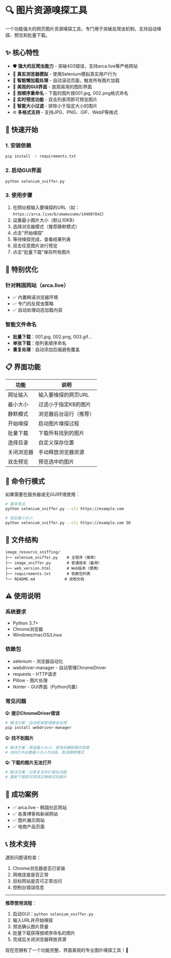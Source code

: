 # 🔍 图片资源嗅探工具

一个功能强大的网页图片资源嗅探工具，专门用于突破反爬虫机制，支持自动嗅探、预览和批量下载。

## ✨ 核心特性

- 🛡️ **强大的反爬虫能力** - 突破403错误，支持arca.live等严格网站
- 🤖 **真实浏览器模拟** - 使用Selenium模拟真实用户行为
- 🔄 **智能懒加载处理** - 自动滚动页面，触发所有图片加载
- 📱 **美观的GUI界面** - 直观易用的图形界面
- 🎯 **按顺序重命名** - 下载的图片按001.jpg, 002.png格式命名
- 👀 **实时预览功能** - 双击列表项即可预览图片
- 📏 **智能大小过滤** - 排除小于指定大小的图片
- 🌐 **多格式支持** - 支持JPG、PNG、GIF、WebP等格式

## 🚀 快速开始

### 1. 安装依赖
```bash
pip install -r requirements.txt
```

### 2. 启动GUI界面
```bash
python selenium_sniffer.py
```

### 3. 使用步骤
1. 在网址框输入要嗅探的URL（如：`https://arca.live/b/umamusume/144007842`）
2. 设置最小图片大小（默认10KB）
3. 选择浏览器模式（推荐静默模式）
4. 点击"开始嗅探"
5. 等待嗅探完成，查看结果列表
6. 双击任意图片进行预览
7. 点击"批量下载"保存所有图片

## 🎯 特别优化

### 针对韩国网站（arca.live）
- ✅ 内置韩语浏览器环境
- ✅ 专门的反爬虫策略
- ✅ 自动处理动态加载内容

### 智能文件命名
- **批量下载**：001.jpg, 002.png, 003.gif...
- **单张下载**：按列表顺序命名
- **重复处理**：自动添加后缀避免覆盖

## 📋 界面功能

| 功能 | 说明 |
|------|------|
| 网址输入 | 输入要嗅探的网页URL |
| 最小大小 | 过滤小于指定KB的图片 |
| 静默模式 | 浏览器后台运行（推荐） |
| 开始嗅探 | 启动图片嗅探过程 |
| 批量下载 | 下载所有找到的图片 |
| 选择目录 | 自定义保存位置 |
| 关闭浏览器 | 手动释放浏览器资源 |
| 双击预览 | 预览选中的图片 |

## 🔧 命令行模式

如果需要在服务器或无GUI环境使用：

```bash
# 基本用法
python selenium_sniffer.py --cli https://example.com

# 指定最小大小
python selenium_sniffer.py --cli https://example.com 50
```

## 📁 文件结构

```
image_resource_sniffing/
├── selenium_sniffer.py    # 主程序（推荐）
├── image_sniffer.py       # 普通版本（备用）
├── web_version.html       # Web版本（便携）
├── requirements.txt       # 依赖包列表
└── README.md             # 说明文档
```

## ⚠️ 使用说明

### 系统要求
- Python 3.7+
- Chrome浏览器
- Windows/macOS/Linux

### 依赖包
- selenium - 浏览器自动化
- webdriver-manager - 自动管理ChromeDriver
- requests - HTTP请求
- Pillow - 图片处理
- tkinter - GUI界面（Python内置）

### 常见问题

**Q: 提示ChromeDriver错误**
```bash
# 解决方案：自动安装管理器会处理
pip install webdriver-manager
```

**Q: 找不到图片**
```bash
# 解决方案：降低最小大小，使用非静默模式观察
# 在GUI中设置最小大小为1KB，取消静默模式
```

**Q: 下载的图片无法打开**
```bash
# 解决方案：已修复文件扩展名问题
# 重新下载即可获得正确格式的图片
```

## 🎉 成功案例

- ✅ arca.live - 韩国社区网站
- ✅ 各类博客和新闻网站
- ✅ 图片展示网站
- ✅ 电商产品页面

## 📞 技术支持

遇到问题请检查：
1. Chrome浏览器是否已安装
2. 网络连接是否正常
3. 目标网站是否可正常访问
4. 控制台错误信息

---

**推荐使用流程**：
1. 启动GUI：`python selenium_sniffer.py`
2. 输入URL并开始嗅探
3. 预览确认图片质量
4. 批量下载获得按顺序命名的图片
5. 完成后关闭浏览器释放资源

现在您拥有了一个功能完整、界面美观的专业图片嗅探工具！🎯